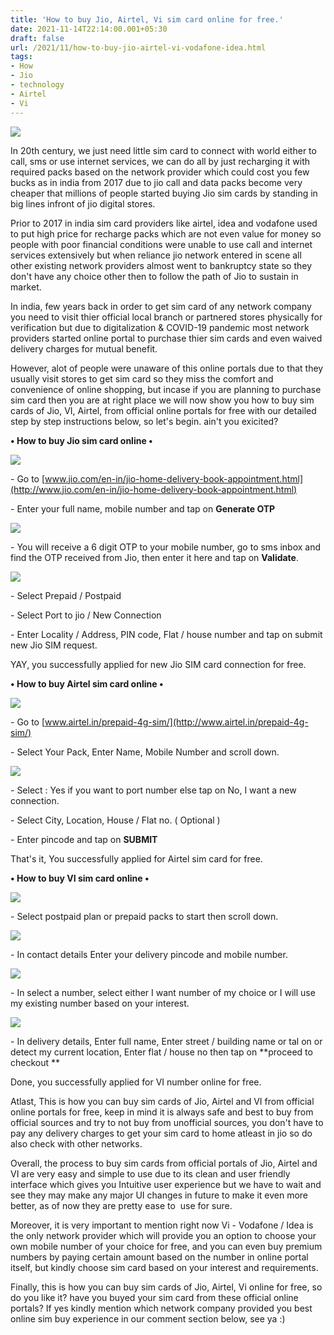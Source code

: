 ```yaml
---
title: 'How to buy Jio, Airtel, Vi sim card online for free.'
date: 2021-11-14T22:14:00.001+05:30
draft: false
url: /2021/11/how-to-buy-jio-airtel-vi-vodafone-idea.html
tags: 
- How
- Jio
- technology
- Airtel
- Vi
---
```


 [![](https://lh3.googleusercontent.com/-fFEN-sL3_-Q/YZE8-lfO-yI/AAAAAAAAHSo/NrfXKTn-6hsT6Vx2xYmgtrgPv5bSai06ACLcBGAsYHQ/s1600/1636908275895587-0.png)](https://lh3.googleusercontent.com/-fFEN-sL3_-Q/YZE8-lfO-yI/AAAAAAAAHSo/NrfXKTn-6hsT6Vx2xYmgtrgPv5bSai06ACLcBGAsYHQ/s1600/1636908275895587-0.png) 

  

In 20th century, we just need little sim card to connect with world either to call, sms or use internet services, we can do all by just recharging it with required packs based on the network provider which could cost you few bucks as in india from 2017 due to jio call and data packs become very cheaper that millions of people started buying Jio sim cards by standing in big lines infront of jio digital stores.

  

Prior to 2017 in india sim card providers like airtel, idea and vodafone used to put high price for recharge packs which are not even value for money so people with poor financial conditions were unable to use call and internet services extensively but when reliance jio network entered in scene all other existing network providers almost went to bankruptcy state so they don't have any choice other then to follow the path of Jio to sustain in market.

  

In india, few years back in order to get sim card of any network company you need to visit thier official local branch or partnered stores physically for verification but due to digitalization & COVID-19 pandemic most network providers started online portal to purchase thier sim cards and even waived delivery charges for mutual benefit.

  

However, alot of people were unaware of this online portals due to that they usually visit stores to get sim card so they miss the comfort and convenience of online shopping, but incase if you are planning to purchase sim card then you are at right place we will now show you how to buy sim cards of Jio, VI, Airtel, from official online portals for free with our detailed step by step instructions below, so let's begin. ain't you exicited?

**• How to buy Jio sim card online •**

 **[![](https://lh3.googleusercontent.com/-kaeoq70h1iU/YZE886d-X7I/AAAAAAAAHSk/2ybl3Y4HF2Yv55Ldtj_2ezUhuppDL1YZwCLcBGAsYHQ/s1600/1636908267953944-1.png)](https://lh3.googleusercontent.com/-kaeoq70h1iU/YZE886d-X7I/AAAAAAAAHSk/2ybl3Y4HF2Yv55Ldtj_2ezUhuppDL1YZwCLcBGAsYHQ/s1600/1636908267953944-1.png)** 

\- Go to [www.jio.com/en-in/jio-home-delivery-book-appointment.html](http://www.jio.com/en-in/jio-home-delivery-book-appointment.html)

  

\- Enter your full name, mobile number and tap on **Generate OTP**

 **[![](https://lh3.googleusercontent.com/-ulm14zMVa8o/YZE87IuOfzI/AAAAAAAAHSg/REmsQYBr8CgXZn1r8AMSXeJRdrhNlWBtwCLcBGAsYHQ/s1600/1636908263953165-2.png)](https://lh3.googleusercontent.com/-ulm14zMVa8o/YZE87IuOfzI/AAAAAAAAHSg/REmsQYBr8CgXZn1r8AMSXeJRdrhNlWBtwCLcBGAsYHQ/s1600/1636908263953165-2.png)** 

\- You will receive a 6 digit OTP to your mobile number, go to sms inbox and find the OTP received from Jio, then enter it here and tap on **Validate**.

  

 [![](https://lh3.googleusercontent.com/-axjOAmycr-E/YZE85xu53eI/AAAAAAAAHSc/fMZbSVTL02oNrgAFEkonAi_ZpgSSrDShgCLcBGAsYHQ/s1600/1636908256905691-3.png)](https://lh3.googleusercontent.com/-axjOAmycr-E/YZE85xu53eI/AAAAAAAAHSc/fMZbSVTL02oNrgAFEkonAi_ZpgSSrDShgCLcBGAsYHQ/s1600/1636908256905691-3.png) 

  

\- Select Prepaid / Postpaid

  

\- Select Port to jio / New Connection

  

\- Enter Locality / Address, PIN code, Flat / house number and tap on submit new Jio SIM request.

  

YAY, you successfully applied for new Jio SIM card connection for free.

  

**• How to buy Airtel sim card online •**

 **[![](https://lh3.googleusercontent.com/-tLPKRLfYfz0/YZE84M6HYgI/AAAAAAAAHSY/k3gWE4PZp8APAPoj4O-FyXdGhQkdmrr9wCLcBGAsYHQ/s1600/1636908250880753-4.png)](https://lh3.googleusercontent.com/-tLPKRLfYfz0/YZE84M6HYgI/AAAAAAAAHSY/k3gWE4PZp8APAPoj4O-FyXdGhQkdmrr9wCLcBGAsYHQ/s1600/1636908250880753-4.png)** 

\- Go to [www.airtel.in/prepaid-4g-sim/](http://www.airtel.in/prepaid-4g-sim/)

  

\- Select Your Pack, Enter Name, Mobile Number and scroll down.

  

 [![](https://lh3.googleusercontent.com/-bLdue9_m2aY/YZE82rVtgvI/AAAAAAAAHSU/6TZZ3PAokUUqDwN-f7LzJaFcOLZe0DIAgCLcBGAsYHQ/s1600/1636908245153453-5.png)](https://lh3.googleusercontent.com/-bLdue9_m2aY/YZE82rVtgvI/AAAAAAAAHSU/6TZZ3PAokUUqDwN-f7LzJaFcOLZe0DIAgCLcBGAsYHQ/s1600/1636908245153453-5.png) 

  

\- Select : Yes if you want to port number else tap on No, I want a new connection.

  

\- Select City, Location, House / Flat no. ( Optional )

  

\- Enter pincode and tap on **SUBMIT**

That's it, You successfully applied for Airtel sim card for free.

  

**• How to buy VI sim card online •**

  

 [![](https://lh3.googleusercontent.com/-Duipy8_JuFs/YZE81AFZZuI/AAAAAAAAHSQ/f5MNC8R0yPIAagIoCtbKS0eehvx1cLUSQCLcBGAsYHQ/s1600/1636908239249794-6.png)](https://lh3.googleusercontent.com/-Duipy8_JuFs/YZE81AFZZuI/AAAAAAAAHSQ/f5MNC8R0yPIAagIoCtbKS0eehvx1cLUSQCLcBGAsYHQ/s1600/1636908239249794-6.png) 

  

  

\- Select postpaid plan or prepaid packs to start then scroll down.

  

 [![](https://lh3.googleusercontent.com/-CczlvTeUuFU/YZE8ziD0uGI/AAAAAAAAHSM/rqfIUHx7VoUWon-TZVWXQk-7RtCdxdNEgCLcBGAsYHQ/s1600/1636908234040382-7.png)](https://lh3.googleusercontent.com/-CczlvTeUuFU/YZE8ziD0uGI/AAAAAAAAHSM/rqfIUHx7VoUWon-TZVWXQk-7RtCdxdNEgCLcBGAsYHQ/s1600/1636908234040382-7.png) 

  

\- In contact details Enter your delivery pincode and mobile number.

  

 [![](https://lh3.googleusercontent.com/-N6dg0Ov8EKQ/YZE8yUmR2BI/AAAAAAAAHSI/5EE3sqy2ABs8DC-FSdi6MzhkwM_l0_KPgCLcBGAsYHQ/s1600/1636908229200094-8.png)](https://lh3.googleusercontent.com/-N6dg0Ov8EKQ/YZE8yUmR2BI/AAAAAAAAHSI/5EE3sqy2ABs8DC-FSdi6MzhkwM_l0_KPgCLcBGAsYHQ/s1600/1636908229200094-8.png) 

  

\- In select a number, select either I want number of my choice or I will use my existing number based on your interest.

  

 [![](https://lh3.googleusercontent.com/-G5xY_B0S7-8/YZE8xO_MwhI/AAAAAAAAHSE/k5JTJ85QNWoC4SJcvHFd8M065ZBpbQA8wCLcBGAsYHQ/s1600/1636908223138132-9.png)](https://lh3.googleusercontent.com/-G5xY_B0S7-8/YZE8xO_MwhI/AAAAAAAAHSE/k5JTJ85QNWoC4SJcvHFd8M065ZBpbQA8wCLcBGAsYHQ/s1600/1636908223138132-9.png) 

  

\- In delivery details, Enter full name, Enter street / building name or tal on or detect my current location, Enter flat / house no then tap on **proceed to checkout **

Done, you successfully applied for VI number online for free.

  

Atlast, This is how you can buy sim cards of Jio, Airtel and VI from official online portals for free, keep in mind it is always safe and best to buy from official sources and try to not buy from unofficial sources, you don't have to pay any delivery charges to get your sim card to home atleast in jio so do also check with other networks.

  

Overall, the process to buy sim cards from official portals of Jio, Airtel and VI are very easy and simple to use due to its clean and user friendly interface which gives you Intuitive user experience but we have to wait and see they may make any major UI changes in future to make it even more better, as of now they are pretty ease to  use for sure.

  

Moreover, it is very important to mention right now Vi - Vodafone / Idea is the only network provider which will provide you an option to choose your own mobile number of your choice for free, and you can even buy premium numbers by paying certain amount based on the number in online portal itself, but kindly choose sim card based on your interest and requirements.

  

Finally, this is how you can buy sim cards of Jio, Airtel, Vi online for free, so do you like it? have you buyed your sim card from these official online portals? If yes kindly mention which network company provided you best online sim buy experience in our comment section below, see ya :)